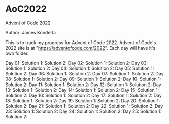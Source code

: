 # AoC2022
Advent of Code 2022

Author: James Konderla

This is to track my progress for Advent of Code 2022. Advent of Code's 2022 site is at "https://adventofcode.com/2022". Each day will have it's own folder.

Day 01:
    Solution 1:
    Solution 2:
Day 02:
    Solution 1:
    Solution 2:
Day 03:
    Solution 1:
    Solution 2:
Day 04:
    Solution 1:
    Solution 2:
Day 05:
    Solution 1:
    Solution 2:
Day 06:
    Solution 1:
    Solution 2:
Day 07:
    Solution 1:
    Solution 2:
Day 08:
    Solution 1:
    Solution 2:
Day 09:
    Solution 1:
    Solution 2:
Day 10:
    Solution 1:
    Solution 2:
Day 11:
    Solution 1:
    Solution 2:
Day 12:
    Solution 1:
    Solution 2:
Day 13:
    Solution 1:
    Solution 2:
Day 14:
    Solution 1:
    Solution 2:
Day 15:
    Solution 1:
    Solution 2:
Day 16:
    Solution 1:
    Solution 2:
Day 17:
    Solution 1:
    Solution 2:
Day 18:
    Solution 1:
    Solution 2:
Day 19:
    Solution 1:
    Solution 2:
Day 20:
    Solution 1:
    Solution 2:
Day 21:
    Solution 1:
    Solution 2:
Day 22:
    Solution 1:
    Solution 2:
Day 23:
    Solution 1:
    Solution 2:
Day 24:
    Solution 1:
    Solution 2:
Day 25:
    Solution 1:
    Solution 2: